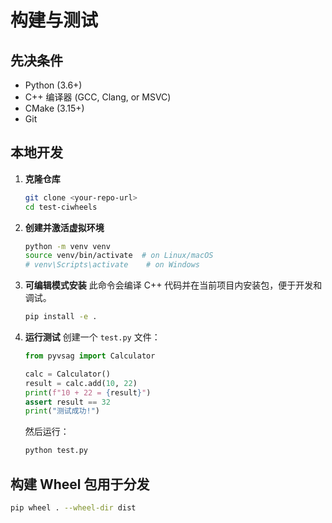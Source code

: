 # 构建与测试

## 先决条件

- Python (3.6+)
- C++ 编译器 (GCC, Clang, or MSVC)
- CMake (3.15+)
- Git

## 本地开发

1.  **克隆仓库**
    ```bash
    git clone <your-repo-url>
    cd test-ciwheels
    ```

2.  **创建并激活虚拟环境**
    ```bash
    python -m venv venv
    source venv/bin/activate  # on Linux/macOS
    # venv\Scripts\activate    # on Windows
    ```

3.  **可编辑模式安装**
    此命令会编译 C++ 代码并在当前项目内安装包，便于开发和调试。
    ```bash
    pip install -e .
    ```

4.  **运行测试**
    创建一个 `test.py` 文件：
    ```python
    from pyvsag import Calculator

    calc = Calculator()
    result = calc.add(10, 22)
    print(f"10 + 22 = {result}")
    assert result == 32
    print("测试成功!")
    ```
    然后运行：
    ```bash
    python test.py
    ```

## 构建 Wheel 包用于分发

```bash
pip wheel . --wheel-dir dist
```
